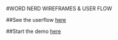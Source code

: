#WORD NERD WIREFRAMES & USER FLOW

##See the userflow [here](https://gist.github.com/josno/62d420b0b4ec904c75a76c5618e35865)

##Start the demo [here](https://josno.github.io/word-nerd-wireframes/one-home-page.html)
